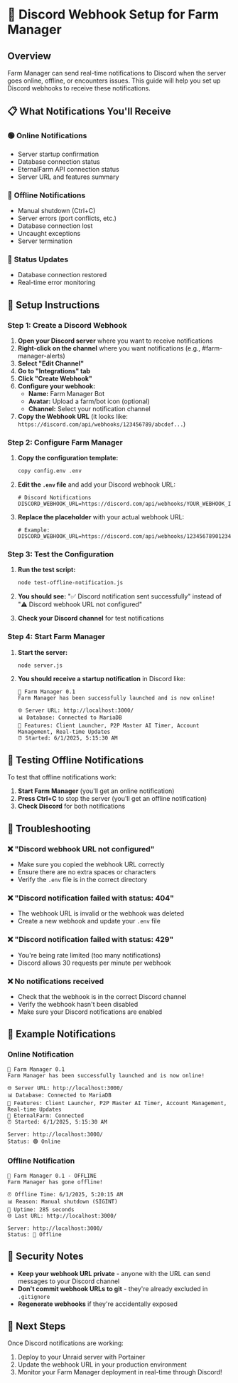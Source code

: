 # 🔔 Discord Webhook Setup for Farm Manager

## Overview
Farm Manager can send real-time notifications to Discord when the server goes online, offline, or encounters issues. This guide will help you set up Discord webhooks to receive these notifications.

## 📋 What Notifications You'll Receive

### 🟢 **Online Notifications**
- Server startup confirmation
- Database connection status
- EternalFarm API connection status
- Server URL and features summary

### 🔴 **Offline Notifications**
- Manual shutdown (Ctrl+C)
- Server errors (port conflicts, etc.)
- Database connection lost
- Uncaught exceptions
- Server termination

### 🔄 **Status Updates**
- Database connection restored
- Real-time error monitoring

## 🚀 Setup Instructions

### Step 1: Create a Discord Webhook

1. **Open your Discord server** where you want to receive notifications
2. **Right-click on the channel** where you want notifications (e.g., #farm-manager-alerts)
3. **Select "Edit Channel"**
4. **Go to "Integrations" tab**
5. **Click "Create Webhook"**
6. **Configure your webhook:**
   - **Name:** Farm Manager Bot
   - **Avatar:** Upload a farm/bot icon (optional)
   - **Channel:** Select your notification channel
7. **Copy the Webhook URL** (it looks like: `https://discord.com/api/webhooks/123456789/abcdef...`)

### Step 2: Configure Farm Manager

1. **Copy the configuration template:**
   ```bash
   copy config.env .env
   ```

2. **Edit the `.env` file** and add your Discord webhook URL:
   ```env
   # Discord Notifications
   DISCORD_WEBHOOK_URL=https://discord.com/api/webhooks/YOUR_WEBHOOK_ID/YOUR_WEBHOOK_TOKEN
   ```

3. **Replace the placeholder** with your actual webhook URL:
   ```env
   # Example:
   DISCORD_WEBHOOK_URL=https://discord.com/api/webhooks/1234567890123456789/abcdefghijklmnopqrstuvwxyz1234567890
   ```

### Step 3: Test the Configuration

1. **Run the test script:**
   ```bash
   node test-offline-notification.js
   ```

2. **You should see:** "✅ Discord notification sent successfully" instead of "⚠️ Discord webhook URL not configured"

3. **Check your Discord channel** for test notifications

### Step 4: Start Farm Manager

1. **Start the server:**
   ```bash
   node server.js
   ```

2. **You should receive a startup notification** in Discord like:
   ```
   🚀 Farm Manager 0.1
   Farm Manager has been successfully launched and is now online!
   
   🌐 Server URL: http://localhost:3000/
   📊 Database: Connected to MariaDB
   🔧 Features: Client Launcher, P2P Master AI Timer, Account Management, Real-time Updates
   ⏰ Started: 6/1/2025, 5:15:30 AM
   ```

## 🧪 Testing Offline Notifications

To test that offline notifications work:

1. **Start Farm Manager** (you'll get an online notification)
2. **Press Ctrl+C** to stop the server (you'll get an offline notification)
3. **Check Discord** for both notifications

## 🔧 Troubleshooting

### ❌ "Discord webhook URL not configured"
- Make sure you copied the webhook URL correctly
- Ensure there are no extra spaces or characters
- Verify the `.env` file is in the correct directory

### ❌ "Discord notification failed with status: 404"
- The webhook URL is invalid or the webhook was deleted
- Create a new webhook and update your `.env` file

### ❌ "Discord notification failed with status: 429"
- You're being rate limited (too many notifications)
- Discord allows 30 requests per minute per webhook

### ❌ No notifications received
- Check that the webhook is in the correct Discord channel
- Verify the webhook hasn't been disabled
- Make sure your Discord notifications are enabled

## 📱 Example Notifications

### Online Notification
```
🚀 Farm Manager 0.1
Farm Manager has been successfully launched and is now online!

🌐 Server URL: http://localhost:3000/
📊 Database: Connected to MariaDB
🔧 Features: Client Launcher, P2P Master AI Timer, Account Management, Real-time Updates
🔑 EternalFarm: Connected
⏰ Started: 6/1/2025, 5:15:30 AM

Server: http://localhost:3000/
Status: 🟢 Online
```

### Offline Notification
```
🔴 Farm Manager 0.1 - OFFLINE
Farm Manager has gone offline!

⏰ Offline Time: 6/1/2025, 5:20:15 AM
📊 Reason: Manual shutdown (SIGINT)
🔧 Uptime: 285 seconds
🌐 Last URL: http://localhost:3000/

Server: http://localhost:3000/
Status: 🔴 Offline
```

## 🔐 Security Notes

- **Keep your webhook URL private** - anyone with the URL can send messages to your Discord channel
- **Don't commit webhook URLs to git** - they're already excluded in `.gitignore`
- **Regenerate webhooks** if they're accidentally exposed

## 🎯 Next Steps

Once Discord notifications are working:
1. Deploy to your Unraid server with Portainer
2. Update the webhook URL in your production environment
3. Monitor your Farm Manager deployment in real-time through Discord! 